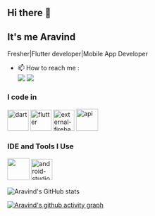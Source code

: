## Hi there 👋
##  It's me Aravind

Fresher|Flutter developer|Mobile App Developer
                                              

- 📫 How to reach me :
<br />  [<img src="https://img.shields.io/badge/LinkedIn-0077B5?style=for-the-badge&logo=linkedin&logoColor=white" />](https://www.linkedin.com/in/aravind-r-flutter-developer)
[<img src="https://img.shields.io/badge/Gmail-0077B5?style=for-the-badge&logo=Gmail&logoColor=red" />](https://img.shields.io/badge/Gmail.com/aravindr330@gmail.com?style=for-the-badge&logo=gmail&logoColor=red)



### I code in
<img width="48" height="48" src="https://img.icons8.com/color/48/dart.png" alt="dart"/> <img width="48" height="48" src="https://img.icons8.com/fluency/48/flutter.png" alt="flutter"/>
<img width="48" height="48" src="https://img.icons8.com/external-tal-revivo-color-tal-revivo/48/external-firebase-a-googles-mobile-platform-that-helps-you-quickly-develop-high-quality-apps-logo-color-tal-revivo.png" alt="external-firebase-a-googles-mobile-platform-that-helps-you-quickly-develop-high-quality-apps-logo-color-tal-revivo"/> <img width="50" height="50" src="https://img.icons8.com/ios-filled/50/api.png" alt="api"/>

### IDE and Tools I Use
<img height="50" width="50" src="https://img.icons8.com/color/48/000000/visual-studio-code-2019.png"/> <img width="48" height="48" src="https://img.icons8.com/color/48/android-studio--v3.png" alt="android-studio--v3"/>




![Aravind's GitHub stats](https://github-readme-stats.vercel.app/api?username=aravind56&theme=dark&show_icons=true&&hide=issues,contribs)



[![Aravind's github activity graph](https://github-readme-activity-graph.vercel.app/graph?username=aravind56&bg_color=000000&color=ffffff&line=51f565&point=ffffff&area=true&hide_border=true)](https://github.com/aravind56/github-readme-activity-graph)
